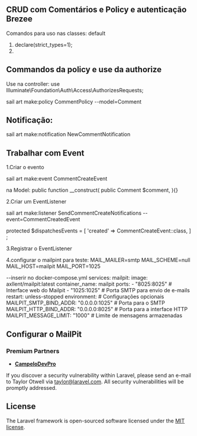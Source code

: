 
## CRUD com Comentários e Policy e autenticação Brezee

Comandos para uso nas classes: default

1. declare(strict_types=1);
2.

## Commandos da policy e use da authorize

Use na controller: use Illuminate\Foundation\Auth\Access\AuthorizesRequests;

sail art make:policy CommentPolicy --model=Comment

## Notificação:

sail art make:notification NewCommentNotification

## Trabalhar com Event

1.Criar o evento

sail art make:event CommentCreateEvent

na Model:
   public function __construct(
        public Comment $comment,
    ){}

2.Criar um EventListener

sail art make:listener SendCommentCreateNotifications --event=CommentCreatedEvent


 protected $dispatchesEvents = [
        'created' => CommentCreateEvent::class,
    ] ;

3.Registrar o EventListener

4.configurar o mailpint para teste:
MAIL_MAILER=smtp
MAIL_SCHEME=null
MAIL_HOST=mailpit
MAIL_PORT=1025

--inserir no docker-compose.yml
services:
  mailpit:
    image: axllent/mailpit:latest
    container_name: mailpit
    ports:
      - "8025:8025" # Interface web do Mailpit
      - "1025:1025" # Porta SMTP para envio de e-mails
    restart: unless-stopped
    environment:
      # Configurações opcionais
      MAILPIT_SMTP_BIND_ADDR: "0.0.0.0:1025" # Porta para o SMTP
      MAILPIT_HTTP_BIND_ADDR: "0.0.0.0:8025" # Porta para a interface HTTP
      MAILPIT_MESSAGE_LIMIT: "1000"         # Limite de mensagens armazenadas


## Configurar o MailPit

### Premium Partners

- **[CampeloDevPro](https://campelodevpro.com/)**



If you discover a security vulnerability within Laravel, please send an e-mail to Taylor Otwell via [taylor@laravel.com](mailto:taylor@laravel.com). All security vulnerabilities will be promptly addressed.

## License

The Laravel framework is open-sourced software licensed under the [MIT license](https://opensource.org/licenses/MIT).
